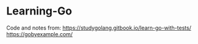# Learning-Go
Code and notes from:
https://studygolang.gitbook.io/learn-go-with-tests/
https://gobyexample.com/
